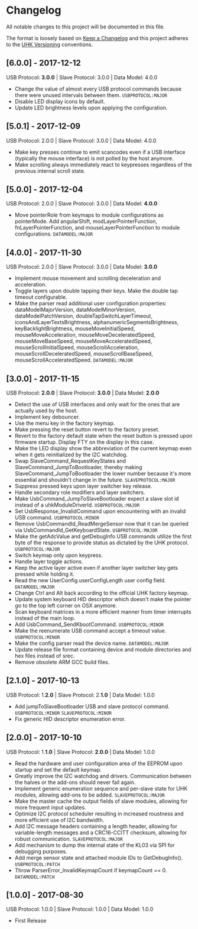 # Changelog

All notable changes to this project will be documented in this file.

The format is loosely based on [Keep a Changelog](http://keepachangelog.com/en/1.0.0/)
and this project adheres to the [UHK Versioning](VERSIONING.md) conventions.

## [6.0.0] - 2017-12-12

USB Protocol: **3.0.0** | Slave Protocol: 3.0.0 | Data Model: 4.0.0

- Change the value of almost every USB protocol commands because there were unused intervals between them. `USBPROTOCOL:MAJOR`
- Disable LED display icons by default.
- Update LED brightness levels upon applying the configuration.

## [5.0.1] - 2017-12-09

USB Protocol: 2.0.0 | Slave Protocol: 3.0.0 | Data Model: 4.0.0

 - Make key presses continue to emit scancodes even if a USB interface (typically the mouse interface) is not polled by the host anymore.
 - Make scrolling always immediately react to keypresses regardless of the previous internal scroll state.

## [5.0.0] - 2017-12-04

USB Protocol: 2.0.0 | Slave Protocol: 3.0.0 | Data Model: **4.0.0**

- Move pointerRole from keymaps to module configurations as pointerMode. Add angularShift, modLayerPointerFunction, fnLayerPointerFunction, and mouseLayerPointerFunction to module configurations. `DATAMODEL:MAJOR`

## [4.0.0] - 2017-11-30

USB Protocol: 2.0.0 | Slave Protocol: 3.0.0 | Data Model: **3.0.0**

- Implement mouse movement and scrolling deceleration and acceleration.
- Toggle layers upon double tapping their keys. Make the double tap timeout configurable.
- Make the parser read additional user configuration properties: dataModelMajorVersion, dataModelMinorVersion, dataModelPatchVersion, doubleTapSwitchLayerTimeout, iconsAndLayerTextsBrightness, alphanumericSegmentsBrightness, keyBacklightBrightness, mouseMoveInitialSpeed, mouseMoveAcceleration, mouseMoveDeceleratedSpeed, mouseMoveBaseSpeed, mouseMoveAcceleratedSpeed, mouseScrollInitialSpeed, mouseScrollAcceleration, mouseScrollDeceleratedSpeed, mouseScrollBaseSpeed, mouseScrollAcceleratedSpeed. `DATAMODEL:MAJOR`

## [3.0.0] - 2017-11-15

USB Protocol: **2.0.0** | Slave Protocol: **3.0.0** | Data Model: **2.0.0**

- Detect the use of USB interfaces and only wait for the ones that are actually used by the host.
- Implement key debouncer.
- Use the menu key in the factory keymap.
- Make pressing the reset button revert to the factory preset.
- Revert to the factory default state when the reset button is pressed upon firmware startup. Display FTY on the display in this case.
- Make the LED display show the abbreviation of the current keymap even when it gets reinitialized by the I2C watchdog.
- Swap SlaveCommand_RequestKeyStates and SlaveCommand_JumpToBootloader, thereby making SlaveCommand_JumpToBootloader the lower number because it's more essential and shouldn't change in the future. `SLAVEPROTOCOL:MAJOR`
- Suppress pressed keys upon layer switcher key release.
- Handle secondary role modifiers and layer switchers.
- Make UsbCommand_JumpToSlaveBootloader expect a slave slot id instead of a uhkModuleDriverId. `USBPROTOCOL:MAJOR`
- Set UsbResponse_InvalidCommand upon encountering with an invalid USB command. `USBPROTOCOL:MINOR`
- Remove UsbCommandId_ReadMergeSensor now that it can be queried via UsbCommandId_GetKeyboardState. `USBPROTOCOL:MAJOR`
- Make the getAdcValue and getDebugInfo USB commands utilize the first byte of the response to provide status as dictated by the UHK protocol. `USBPROTOCOL:MAJOR`
- Switch keymap only upon keypress.
- Handle layer toggle actions.
- Keep the active layer active even if another layer switcher key gets pressed while holding it.
- Read the new UserConfig.userConfigLength user config field. `DATAMODEL:MAJOR`
- Change Ctrl and Alt back according to the official UHK factory keymap.
- Update system keyboard HID descriptor which doesn't make the pointer go to the top left corner on OSX anymore.
- Scan keyboard matrices in a more efficient manner from timer interrupts instead of the main loop.
- Add UsbCommand_SendKbootCommand. `USBPROTOCOL:MINOR`
- Make the reenumerate USB command accept a timeout value. `USBPROTOCOL:MINOR`
- Make the config parser read the device name. `DATAMODEL:MAJOR`
- Update release file format containing device and module directories and hex files instead of srec.
- Remove obsolete ARM GCC build files.

## [2.1.0] - 2017-10-13

USB Protocol: 1.**2.0** | Slave Protocol: 2.**1.0** | Data Model: 1.0.0

- Add jumpToSlaveBootloader USB and slave protocol command. `USBPROTOCOL:MINOR` `SLAVEPROTOCOL:MINOR`
- Fix generic HID descriptor enumeration error.

## [2.0.0] - 2017-10-10

USB Protocol: 1.**1.0** | Slave Protocol: **2.0.0** | Data Model: 1.0.0

- Read the hardware and user configuration area of the EEPROM upon startup and set the default keymap.
- Greatly improve the I2C watchdog and drivers. Communication between the halves or the add-ons should never fail again.
- Implement generic enumeration sequence and per-slave state for UHK modules, allowing add-ons to be added. `SLAVEPROTOCOL:MAJOR`
- Make the master cache the output fields of slave modules, allowing for more frequent input updates.
- Optimize I2C protocol scheduler resulting in increased roustness and more efficient use of I2C bandwidth.
- Add I2C message headers containing a length header, allowing for variable-length messages and a CRC16-CCITT checksum, allowing for robust communication. `SLAVEPROTOCOL:MAJOR`
- Add mechanism to dump the internal state of the KL03 via SPI for debugging purposes.
- Add merge sensor state and attached module IDs to GetDebugInfo(). `USBPROTOCOL:PATCH`
- Throw ParserError_InvalidKeymapCount if keymapCount == 0. `DATAMODEL:PATCH`

## [1.0.0] - 2017-08-30

USB Protocol: 1.0.0 | Slave Protocol: 1.0.0 | Data Model: 1.0.0

- First Release

